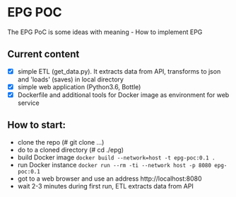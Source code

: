 # EPG POC

The EPG PoC is some ideas with meaning - How to implement EPG

## Current content

- [x] simple ETL (get_data.py). It extracts data from API, transforms to json and 'loads' (saves) in local directory
- [x] simple web application (Python3.6, Bottle)
- [x] Dockerfile and additional tools for Docker image as environment for web service

## How to start:

 * clone the repo (# git clone ...)
 * do to a cloned directory (# cd ./epg)
 * build Docker image
 ```docker build --network=host -t epg-poc:0.1 .```
 * run Docker instance 
 ```docker run --rm -ti --network host -p 8080 epg-poc:0.1```
 * got to a web browser and use an address http://localhost:8080
 * wait 2-3 minutes during first run, ETL extracts data from API
